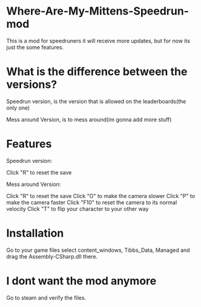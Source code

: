 # Where-Are-My-Mittens-Speedrun-mod

This is a mod for speedruners it will receive more updates, but for now its just the some features.

# What is the difference between the versions?

Speedrun version, is the version that is allowed on the leaderboards(the only one)

Mess around Version, is to mess around(im gonna add more stuff)

# Features

Speedrun version:

Click "R" to reset the save

Mess around Version:

Click "R" to reset the save
Click "O" to make the camera slower
Click "P" to make the camera faster
Click "F10" to reset the camera to its normal velocity
Click "T" to flip your character to your other way

# Installation

Go to your game files select content_windows, Tibbs_Data, Managed and drag the Assembly-CSharp.dll there.

# I dont want the mod anymore

Go to steam and verify the files.
